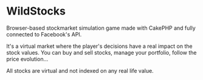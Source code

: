 # WildStocks

Browser-based stockmarket simulation game made with CakePHP and fully connected to Facebook's API. 

It's a virtual market where the player's decisions have a real impact on the stock values.
You can buy and sell stocks, manage your portfolio, follow the price evolution...

All stocks are virtual and not indexed on any real life value.